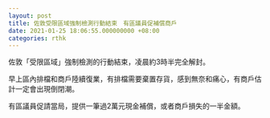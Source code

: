 ```yaml
---
layout: post
title: 佐敦受限區域強制檢測行動結束　有區議員促補償商戶
date: 2021-01-25 18:06:55.000000000 +08:00
categories: rthk
---
```


佐敦「受限區域」強制檢測的行動結束，凌晨約3時半完全解封。

早上區內排檔和商戶陸續復業，有排檔需要棄置存貨，感到無奈和痛心，有商戶估計一定會出現倒閉潮。

有區議員促請當局，提供一筆過2萬元現金補償，或者商戶損失的一半金額。
